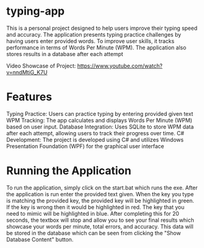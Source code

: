 # typing-app

This is a personal project designed to help users improve their typing speed and accuracy. The application presents typing practice challenges by having users enter provided words. To improve user skills, it tracks performance in terms of Words Per Minute (WPM). The application also stores results in a database after each attempt

Video Showcase of Project: https://www.youtube.com/watch?v=nndMtiG_K7U
# Features

Typing Practice: Users can practice typing by entering provided given text
WPM Tracking: The app calculates and displays Words Per Minute (WPM) based on user input.
Database Integration: Uses SQLite to store WPM data after each attempt, allowing users to track their progress over time.
C# Development: The project is developed using C# and utilizes Windows Presentation Foundation (WPF) for the graphical user interface

# Running the Application

To run the application, simply click on the start.bat which runs the exe. After the application is run enter the provided text given. When the key you type is matching the provided key, the provided key will be highlighted in green. If the key is wrong then it would be highlighted in red. The key that you need to mimic will be highlighted in blue. After completing this for 20 seconds, the textbox will stop and allow you to see your final results which showcase your words per minute, total errors, and accuracy. This data will be stored in the database which can be seen from clicking the "Show Database Content" button.
